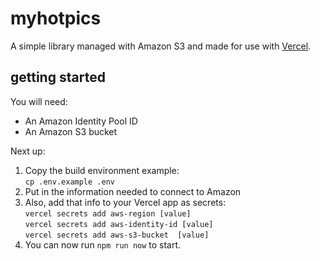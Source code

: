 # myhotpics

A simple library managed with Amazon S3 and made for use with [Vercel](https://vercel.com).


## getting started

You will need:

* An Amazon Identity Pool ID
* An Amazon S3 bucket

Next up:

1. Copy the build environment example:   
  `cp .env.example .env`
2. Put in the information needed to connect to Amazon
3. Also, add that info to your Vercel app as secrets:   
  `vercel secrets add aws-region [value]`   
  `vercel secrets add aws-identity-id [value]`   
  `vercel secrets add aws-s3-bucket  [value]`   
3. You can now run `npm run now` to start.
